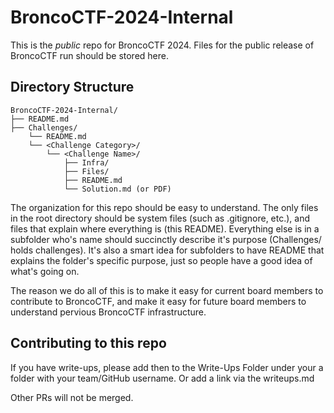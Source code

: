 # BroncoCTF-2024-Internal

This is the *public* repo for BroncoCTF 2024. Files for the public release of BroncoCTF run should be stored here.

## Directory Structure

```
BroncoCTF-2024-Internal/
├── README.md
├── Challenges/
    └── README.md
    └── <Challenge Category>/
        └── <Challenge Name>/
            ├── Infra/
            ├── Files/
            ├── README.md
            └── Solution.md (or PDF)
```
The organization for this repo should be easy to understand. The only files in the root directory should be system files (such as .gitignore, etc.), and files that explain where everything is (this README). Everything else is in a subfolder who's name should succinctly describe it's purpose (Challenges/ holds challenges). It's also a smart idea for subfolders to have README that explains the folder's specific purpose, just so people have a good idea of what's going on.

The reason we do all of this is to make it easy for current board members to contribute to BroncoCTF, and make it easy for future board members to understand pervious BroncoCTF infrastructure.

## Contributing to this repo

If you have write-ups, please add then to the Write-Ups Folder under your a folder with your team/GitHub username. Or add a link via the writeups.md

Other PRs will not be merged.

